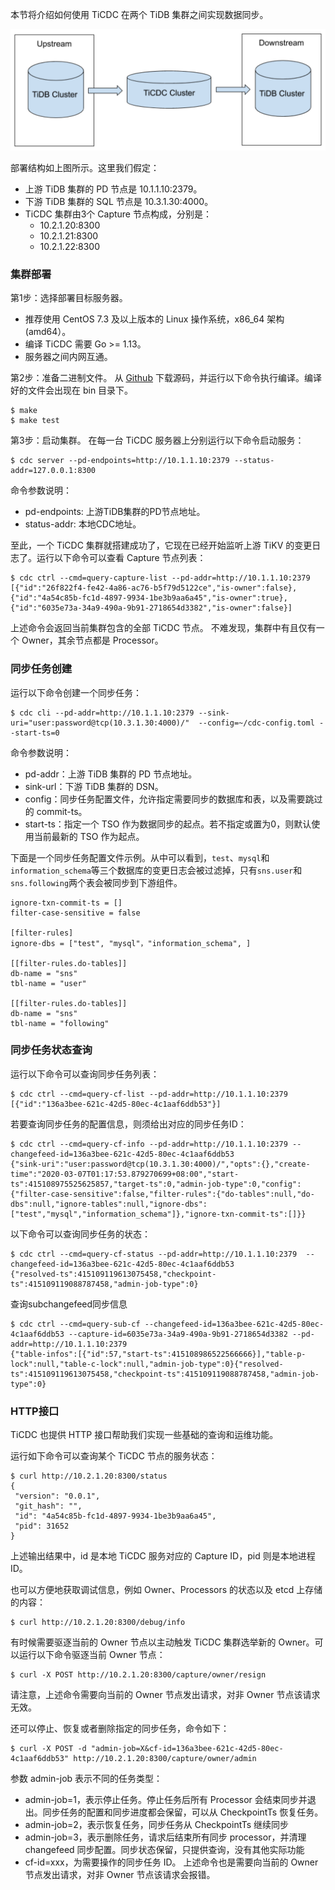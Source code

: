 本节将介绍如何使用 TiCDC 在两个 TiDB 集群之间实现数据同步。

![architecture.png](/res/session2/chapter2/cdc-in-action/1.png)


部署结构如上图所示。这里我们假定：
- 上游 TiDB 集群的 PD 节点是 10.1.1.10:2379。
- 下游 TiDB 集群的 SQL 节点是 10.3.1.30:4000。
- TiCDC 集群由3个 Capture 节点构成，分别是：
  - 10.2.1.20:8300
  - 10.2.1.21:8300
  - 10.2.1.22:8300

### 集群部署

第1步：选择部署目标服务器。
- 推荐使用 CentOS 7.3 及以上版本的 Linux 操作系统，x86_64 架构 (amd64）。
- 编译 TiCDC 需要 Go >= 1.13。
- 服务器之间内网互通。

第2步：准备二进制文件。
从 [Github](https://github.com/pingcap/ticdc) 下载源码，并运行以下命令执行编译。编译好的文件会出现在 bin 目录下。
```
$ make
$ make test
```

第3步：启动集群。
在每一台 TiCDC 服务器上分别运行以下命令启动服务：
```
$ cdc server --pd-endpoints=http://10.1.1.10:2379 --status-addr=127.0.0.1:8300
```
命令参数说明：
- pd-endpoints: 上游TiDB集群的PD节点地址。
- status-addr: 本地CDC地址。

至此，一个 TiCDC 集群就搭建成功了，它现在已经开始监听上游 TiKV 的变更日志了。运行以下命令可以查看 Capture 节点列表：
```
$ cdc ctrl --cmd=query-capture-list --pd-addr=http://10.1.1.10:2379
[{"id":"26f822f4-fe42-4a86-ac76-b5f79d5122ce","is-owner":false},{"id":"4a54c85b-fc1d-4897-9934-1be3b9aa6a45","is-owner":true},{"id":"6035e73a-34a9-490a-9b91-2718654d3382","is-owner":false}]
```
上述命令会返回当前集群包含的全部 TiCDC 节点。 不难发现，集群中有且仅有一个 Owner，其余节点都是 Processor。

### 同步任务创建
运行以下命令创建一个同步任务：
```
$ cdc cli --pd-addr=http://10.1.1.10:2379 --sink-uri="user:password@tcp(10.3.1.30:4000)/"  --config=~/cdc-config.toml --start-ts=0
```

命令参数说明：
- pd-addr：上游 TiDB 集群的 PD 节点地址。
- sink-url：下游 TiDB 集群的 DSN。
- config：同步任务配置文件，允许指定需要同步的数据库和表，以及需要跳过的 commit-ts。
- start-ts：指定一个 TSO 作为数据同步的起点。若不指定或置为0，则默认使用当前最新的 TSO 作为起点。

下面是一个同步任务配置文件示例。从中可以看到，`test`、`mysql`和`information_schema`等三个数据库的变更日志会被过滤掉，只有`sns.user`和`sns.following`两个表会被同步到下游组件。
```
ignore-txn-commit-ts = []
filter-case-sensitive = false

[filter-rules]
ignore-dbs = ["test", "mysql"，"information_schema", ]

[[filter-rules.do-tables]]
db-name = "sns"
tbl-name = "user"

[[filter-rules.do-tables]]
db-name = "sns"
tbl-name = "following"
```

### 同步任务状态查询
运行以下命令可以查询同步任务列表：
```
$ cdc ctrl --cmd=query-cf-list --pd-addr=http://10.1.1.10:2379
[{"id":"136a3bee-621c-42d5-80ec-4c1aaf6ddb53"}]
```

若要查询同步任务的配置信息，则须给出对应的同步任务ID：
```
$ cdc ctrl --cmd=query-cf-info --pd-addr=http://10.1.1.10:2379 --changefeed-id=136a3bee-621c-42d5-80ec-4c1aaf6ddb53
{"sink-uri":"user:password@tcp(10.3.1.30:4000)/","opts":{},"create-time":"2020-03-07T01:17:53.879270699+08:00","start-ts":415108975525625857,"target-ts":0,"admin-job-type":0,"config":{"filter-case-sensitive":false,"filter-rules":{"do-tables":null,"do-dbs":null,"ignore-tables":null,"ignore-dbs":["test","mysql","information_schema"]},"ignore-txn-commit-ts":[]}}
```

以下命令可以查询同步任务的状态：
```
$ cdc ctrl --cmd=query-cf-status --pd-addr=http://10.1.1.10:2379  --changefeed-id=136a3bee-621c-42d5-80ec-4c1aaf6ddb53
{"resolved-ts":415109119613075458,"checkpoint-ts":415109119088787458,"admin-job-type":0}
```

查询subchangefeed同步信息
```
$ cdc ctrl --cmd=query-sub-cf --changefeed-id=136a3bee-621c-42d5-80ec-4c1aaf6ddb53 --capture-id=6035e73a-34a9-490a-9b91-2718654d3382 --pd-addr=http://10.1.1.10:2379
{"table-infos":[{"id":57,"start-ts":415108986522566666}],"table-p-lock":null,"table-c-lock":null,"admin-job-type":0}{"resolved-ts":415109119613075458,"checkpoint-ts":415109119088787458,"admin-job-type":0}
```

### HTTP接口
TiCDC 也提供 HTTP 接口帮助我们实现一些基础的查询和运维功能。

运行如下命令可以查询某个 TiCDC 节点的服务状态：
```
$ curl http://10.2.1.20:8300/status
{
 "version": "0.0.1",
 "git_hash": "",
 "id": "4a54c85b-fc1d-4897-9934-1be3b9aa6a45",
 "pid": 31652
}
```

上述输出结果中，id 是本地 TiCDC 服务对应的 Capture ID，pid 则是本地进程 ID。

也可以方便地获取调试信息，例如 Owner、Processors 的状态以及 etcd 上存储的内容：
```
$ curl http://10.2.1.20:8300/debug/info
```

有时候需要驱逐当前的 Owner 节点以主动触发 TiCDC 集群选举新的 Owner。可以运行以下命令驱逐当前 Owner 节点：
```	
$ curl -X POST http://10.2.1.20:8300/capture/owner/resign
```
请注意，上述命令需要向当前的 Owner 节点发出请求，对非 Owner 节点该请求无效。

还可以停止、恢复或者删除指定的同步任务，命令如下：
```	
$ curl -X POST -d "admin-job=X&cf-id=136a3bee-621c-42d5-80ec-4c1aaf6ddb53" http://10.2.1.20:8300/capture/owner/admin
```
参数 admin-job 表示不同的任务类型：
- admin-job=1，表示停止任务。停止任务后所有 Processor 会结束同步并退出。同步任务的配置和同步进度都会保留，可以从 CheckpointTs 恢复任务。
- admin-job=2，表示恢复任务，同步任务从 CheckpointTs 继续同步
- admin-job=3，表示删除任务，请求后结束所有同步 processor，并清理 changefeed 同步配置。同步状态保留，只提供查询，没有其他实际功能
- cf-id=xxx，为需要操作的同步任务 ID。 
上述命令也是需要向当前的 Owner 节点发出请求，对非 Owner 节点该请求会报错。
